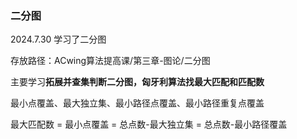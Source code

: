 ### 二分图

2024.7.30 学习了二分图

存放路径：ACwing算法提高课/第三章-图论/二分图

主要学习**拓展并查集判断二分图，匈牙利算法找最大匹配和匹配数**

最小点覆盖、最大独立集、最小路径点覆盖、最小路径重复点覆盖

最大匹配数 = 最小点覆盖 = 总点数-最大独立集 = 总点数-最小路径覆盖